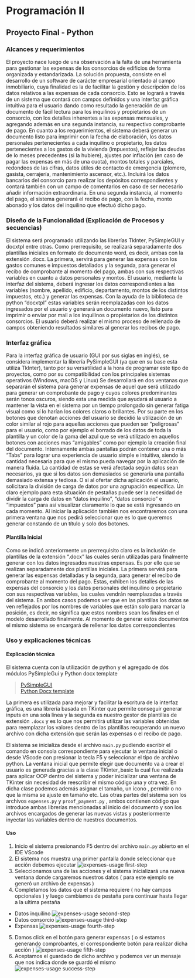 # Programación II 
## Proyecto Final - Python

### Alcances y requerimientos

El proyecto nace luego de una observación a la falta de una herramienta
para gestionar las expensas de los consorcios de edificios de forma organizada y
estandarizada.
La solución propuesta, consiste en el desarrollo de un software de carácter
empresarial orientado al campo inmobiliario, cuya finalidad es la de facilitar la
gestión y descripción de los datos relativos a las expensas de cada consorcio.
Esto se logrará a través de un sistema que contará con campos definidos y una
interfaz gráfica intuitiva para el usuario dando como resultado la generación de un
documento de fácil lectura para los inquilinos y propietarios de un consorcio, con los
detalles inherentes a las expensas mensuales, y agregando además en una
segunda instancia, su respectivo comprobante de pago.
En cuanto a los requerimientos, el sistema deberá generar un documento listo para
imprimir con la fecha de elaboración, los datos personales pertenecientes a cada
inquilino o propietario, los datos pertenecientes a los gastos de la vivienda
(impuestos), reflejar las deudas de lo meses precedentes (si la hubiere), ajustes por
inflación (en caso de pagar las expensas en más de una cuota), montos totales y
parciales, redondeos de las cifras, datos útiles de contacto de emergencia (plomero,
gasista, cerrajería, mantenimiento ascensor, etc.).
Incluirá los datos bancarios del consorcio para realizar los depósitos
correspondientes y contará también con un campo de comentarios en caso de ser
necesario añadir información extraordinaria. En una segunda instancia, al momento
del pago, el sistema generará el recibo de pago, con la fecha, monto abonado y los
datos del inquilino que efectuó dicho pago.


### Diseño de la Funcionalidad (Explicación de Procesos y secuencias)
El sistema será programado utilizando las librerías TkInter, PySimpleGUI y docxtpl
entre otras.
Como prerrequisito, se realizará separadamente dos plantillas iniciales en formato
de documento word, es decir, ambas con la extensión .docx.
La primera, servirá para generar las expensas con los gastos comunes e impuestos
detallados y la segunda, para generar el recibo de comprobante al momento del
pago, ambas con sus respectivas variables en cuanto a datos personales y montos.
El usuario, mediante la interfaz del sistema, deberá ingresar los datos
correspondientes a las variables (nombre, apellido, edificio, departamento, montos
de los distintos impuestos, etc.) y generar las expensas.
Con la ayuda de la biblioteca de python “docxtpl” estas variables serán
reemplazadas con los datos ingresados por el usuario y generará un documento
nuevo, listo para imprimir o enviar por mail a los inquilinos o propietarios de los
distintos consorcios.
El usuario deberá realizar el mismo proceso de rellenado de campos obteniendo
resultados similares al generar los recibos de pago.

### Interfaz gráfica
Para la interfaz gráfica de usuario (GUI por sus siglas en inglés), se considera
implementar la librería PySimpleGUI (ya que en su base esta utiliza TkInter), tanto
por su versatilidad a la hora de programar este tipo de proyectos, como por su
compatibilidad con los principales sistemas operativos (Windows, macOS y Linux)
Se desarrollará en dos ventanas que separarán el sistema para generar
expensas de aquel que será utilizado para generar un comprobante de pago y cuyos
colores predominantes serán tonos oscuros, siendo esta una medida que ayudará al
usuario a mantener la vista en el sistema por un tiempo prolongado sin generar
fatiga visual como sí lo harían los colores claros o brillantes. Por su parte en los
botones que denotan acciones del usuario se decidió la utilización de un color
similar al rojo para aquellas acciones que pueden ser “peligrosas” para el usuario,
como por ejemplo el borrado de los datos de toda la plantilla y un color de la gama
del azul que se verá utilizado en aquellos botones con acciones mas “amigables”
como por ejemplo la creación final del documento.
Internamente ambas pantallas podrán contener una o más “Tabs” para lograr
una experiencia de usuario simple e intuitiva, siendo la cantidad necesaria para que
el mismo pueda navegar por la aplicación de manera fluida. La cantidad de estas se
verá afectada según datos sean necesarios, ya que si los datos son demasiados se
generaría una pantalla demasiado extensa y tediosa. O si al ofertar dicha aplicación
el usuario, solicitara la división de carga de datos por una agrupación específica.
Un claro ejemplo para esta situación de pestañas puede ser la necesidad de
dividir la carga de datos en “datos inquilino”, “datos consorcio” e “impuestos” para
así visualizar claramente lo que se está ingresando en cada momento.
Al iniciar la aplicación también nos encontraremos con una primera ventana
que nos pedirá seleccionar que es lo que queremos generar constando de un título y
solo dos botones.

#### Plantilla Inicial
Como se indicó anteriormente un prerrequisito claro es la inclusión de
plantillas de la extensión “.docx” las cuales serán utilizadas para finalmente generar
con los datos ingresados nuestras expensas. Es por ello que se realizan
separadamente dos plantillas iniciales.
La primera servirá para generar las expensas detalladas y la segunda, para
generar el recibo de comprobante al momento del pago. Estas, exhiben los detalles
de las expensas del consorcio y los datos personales del inquilino o propietario con
sus respectivas variables, las cuales vendrán reemplazadas a través del sistema.
En ambos casos podemos ver que en las plantillas los datos se ven reflejados
por los nombres de variables que están solo para marcar la posición, es decir, no
significa que estos nombres sean los finales en el modelo desarrollado finalmente. Al
momento de generar estos documentos el mismo sistema se encargará de rellenar
los datos correspondientes


### Uso y explicaciones técnicas

#### Explicación técnica
El sistema cuenta con la utilización de python y el agregado de dós módulos PySimpleGui 
y Python docx template

> [PySimpleGUI](www.pysimplegui.org)    
> [Python Docx template](https://docxtpl.readthedocs.io/)

La primera es utilizada para mejorar y facilitar la escritura de la interfaz gráfica, es una
librería basada en TKinter que permite conseguir generar inputs en una sola linea y la segunda
es nuestro gestor de plantillas de extensión `.docx` y es lo que nos permitirá utilizar las 
variables obtenidas para reemplazar los valores dentro de las plantillas recuperando un nuevo 
archivo con dicha extensión que serán las expensas o el recibo de pago.

El sistema se inicializa desde el archivo `main.py` pudiendo escribir el comando en consola correspondiente
para ejecutar la ventana inicial o desde VScode con presionar la tecla F5 y seleccionar el tipo de archivo
python.
La ventana inicial que permite elegir que documento va a crear el usuario es generada gracias a la clase
TKinter_basic la cual fue realizada para aplicar OOP dentro del sistema y poder inicializar una ventana
de TKinter sin necesidad de reescribir el mismo código una y otra vez. En dicha clase podemos además
asignar el tamaño, un icono , permitir o no que la misma se ajuste en tamaño etc.
Las otras partes del sistema son los archivos  `expenses.py` y `proof_payment.py` , ambos contienen código
que introduce ambas librerías mencionadas al inicio del documento y son los archivos encargados de
generar las nuevas vistas y posteriormente inyectar las variables dentro de nuestros documentos.


#### Uso 
1. Inicio el sistema presionando F5 dentro del archivo `main.py` abierto en el IDE VScode
2. El sistema nos muestra una primer pantalla donde seleccionar que acción debemos ejecutar
![expenses-usage first-step](/readme-assets/first-step.png)    
3. Seleccionamos una de las acciones y el sistema inicializará una nueva ventana donde
cargaremos nuestros datos ( para este ejemplo se generó un archivo de expensas )
4. Completamos los datos que el sistema requiere ( no hay campos opcionales ) y luego 
cambiamos de pestaña para continuar hasta llegar a la ultima pestaña
 - Datos inquilino 
![expenses-usage second-step](/readme-assets/second-step.jpg) 
 - Datos consorcio
![expenses-usage third-step](/readme-assets/third-step.jpg) 
 - Expensas
![expenses-usage fourth-step](/readme-assets/fourth-step.jpg) 
5. Damos click en el botón para generar expensas ( o si estamos generando comprobantes, el correspondiente 
botón para realizar dicha acción )
![expenses-usage fifth-step](/readme-assets/fifth-step.jpg) 
6. Aceptamos el guardado de dicho archivo y podemos ver un mensaje que nos indica donde se guardó el mismo 
![expenses-usage success-step](/readme-assets/success-save.jpg) 